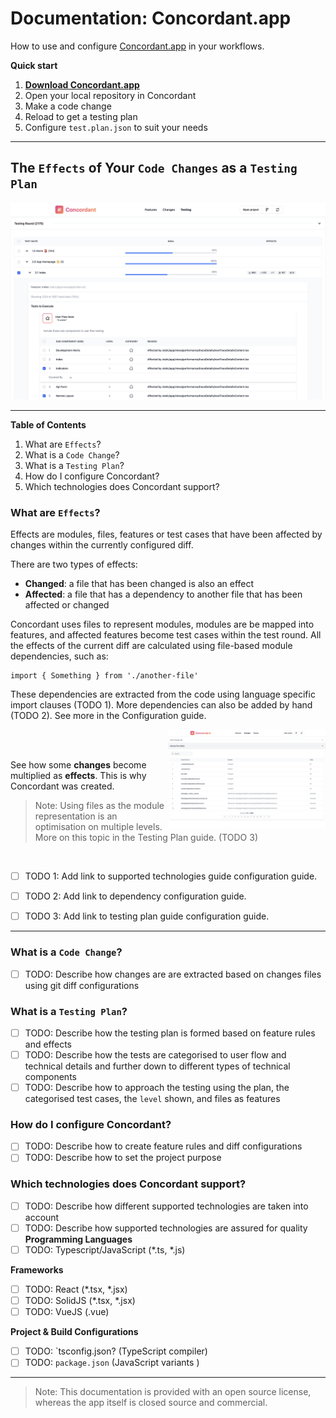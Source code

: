 # Documentation: Concordant.app
How to use and configure [Concordant.app](https://concordant.app) in your workflows.

**Quick start**
1. **[Download Concordant.app](https://web.crabnebula.cloud/concordant/concordant/releases)**
2. Open your local repository in Concordant
3. Make a code change
4. Reload to get a testing plan
5. Configure `test.plan.json` to suit your needs





---
## The `Effects` of Your `Code Changes` as a `Testing Plan`

![Screenshot of an example testing round from Concordant with testing details visible.](./testing%20round%20details%20screenshot.png)


---

**Table of Contents**
1. What are `Effects`?
2. What is a `Code Change`?
3. What is a `Testing Plan`?
4. How do I configure Concordant?
5. Which technologies does Concordant support?

### What are `Effects`?


Effects are modules, files, features or test cases that have been affected by changes within the currently configured diff.

There are two types of effects:
- **Changed**: a file that has been changed is also an effect
- **Affected**: a file that has a dependency to another file that has been affected or changed

Concordant uses files to represent modules, modules are be mapped into features, and affected features become test cases within the test round. All the effects of the current diff are calculated using file-based module dependencies, such as:
```
import { Something } from './another-file'
```
These dependencies are extracted from the code using language specific import clauses (TODO 1). More dependencies can also be added by hand (TODO 2). See more in the Configuration guide. 

<img align="right" width="50%" height="50%" src="./change%20effects%20screenshot.png">

<br />
<br />

See how some **changes** become multiplied as **effects**. This is why Concordant was created.  

> Note: Using files as the module representation is an optimisation on multiple levels. More on this topic in the Testing Plan guide. (TODO 3)

  
<br clear="right"/>


- [ ] TODO 1: Add link to supported technologies guide configuration guide.
- [ ] TODO 2: Add link to dependency configuration guide.
- [ ] TODO 3: Add link to testing plan guide configuration guide.


---

### What is a `Code Change`?

- [ ] TODO: Describe how changes are are extracted based on changes files using git diff configurations

### What is a `Testing Plan`?

- [ ] TODO: Describe how the testing plan is formed based on feature rules and effects
- [ ] TODO: Describe how the tests are categorised to user flow and technical details and further down to different types of technical components
- [ ] TODO: Describe how to approach the testing using the plan, the categorised test cases, the `level` shown, and files as features

### How do I configure Concordant?

- [ ] TODO: Describe how to create feature rules and diff configurations
- [ ] TODO: Describe how to set the project purpose

### Which technologies does Concordant support?

- [ ] TODO: Describe how different supported technologies are taken into account
- [ ] TODO: Describe how supported technologies are assured for quality
**Programming Languages**
- [ ] TODO: Typescript/JavaScript (*.ts, *.js)

**Frameworks**
- [ ] TODO: React (*.tsx, *.jsx)
- [ ] TODO: SolidJS (*.tsx, *.jsx)
- [ ] TODO: VueJS (.vue)

**Project & Build Configurations**
- [ ] TODO: `tsconfig.json? (TypeScript compiler)
- [ ] TODO: `package.json` (JavaScript variants )

---

> Note: This documentation is provided with an open source license, whereas the app itself is closed source and commercial.

